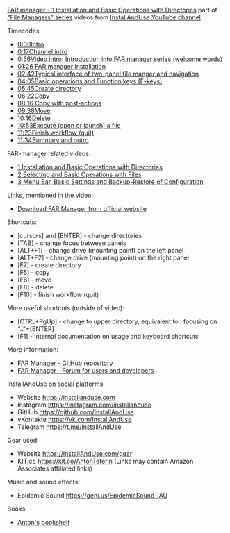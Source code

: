 [FAR manager - 1 Installation and Basic Operations with Directories](https://www.youtube.com/watch?v=gTd0LUdamlo)
part of ["File Managers" series](https://geni.us/gJnNca) videos
from [InstallAndUse YouTube channel](https://geni.us/WvxAdmi).

Timecodes:
- [0:00​ Intro](https://www.youtube.com/watch?v=gTd0LUdamlo&t=0s)
- [0:17​ Channel intro](https://www.youtube.com/watch?v=gTd0LUdamlo&t=17s)
- [0:56​ Video intro: Introduction into FAR manager series (welcome words)](https://www.youtube.com/watch?v=gTd0LUdamlo&t=56s)
- [01:26​ FAR manager installation](https://www.youtube.com/watch?v=gTd0LUdamlo&t=86s)
- [02:42​ Typical interface of two-panel file manger and navigation](https://www.youtube.com/watch?v=gTd0LUdamlo&t=162s)
- [04:05​ Basic operations and Function keys (F-keys)](https://www.youtube.com/watch?v=gTd0LUdamlo&t=245s)
- [05:45​ Create directory](https://www.youtube.com/watch?v=gTd0LUdamlo&t=345s)
- [06:22​ Copy](https://www.youtube.com/watch?v=gTd0LUdamlo&t=382s)
- [08:16​ Copy with post-actions](https://www.youtube.com/watch?v=gTd0LUdamlo&t=496s)
- [09:38​ Move](https://www.youtube.com/watch?v=gTd0LUdamlo&t=578s)
- [10:16​ Delete](https://www.youtube.com/watch?v=gTd0LUdamlo&t=616s)
- [10:53​ Execute (open or launch) a file](https://www.youtube.com/watch?v=gTd0LUdamlo&t=653s)
- [11:23​ Finish workflow (quit)](https://www.youtube.com/watch?v=gTd0LUdamlo&t=683s)
- [11:34​ Summary and outro](https://www.youtube.com/watch?v=gTd0LUdamlo&t=694s)

FAR-manager related videos:
- [1 Installation and Basic Operations with Directories](https://youtu.be/gTd0LUdamlo)
- [2 Selecting and Basic Operations with Files](https://youtu.be/nRyI4dFh2ak)
- [3 Menu Bar, Basic Settings and Backup-Restore of Configuration](https://youtu.be/hEX0GdRU2Fw)


Links, mentioned in the video:
- [Download FAR Manager from official website](https://www.farmanager.com/download.php?l=en)

Shortcuts:
- [cursors] and [ENTER] - change directories
- [TAB] - change focus between panels
- [ALT+F1] - change drive (mounting point) on the left panel
- [ALT+F2] - change drive (mounting point) on the right panel
- [F7] - create directory
- [F5] - copy
- [F6] - move
- [F8] - delete
- [F10] - finish workflow (quit)

More useful shortcuts (outside of video):
- [CTRL+PgUp] - change to upper directory, equivalent to : focusing on ".."+[ENTER]
- [F1] - internal documentation on usage and keyboard shortcuts

More information:
-	[FAR Manager - GitHub repository](https://github.com/FarGroup/FarManager)
-	[FAR Manager - Forum for users and developers](https://forum.farmanager.com/viewforum.php?f=26)


InstallAndUse on social platforms:
- Website https://installanduse.com
- Instagram https://instagram.com/installanduse
- GitHub https://github.com/InstallAndUse
- vKontakte https://vk.com/InstallAndUse
- Telegram https://t.me/InstallAndUse


Gear used:
- Website https://InstallAndUse.com/gear
- KIT.co https://kit.co/AntonTeterin (Links may contain Amazon Associates affiliated links)


Music and sound effects:
- Epidemic Sound https://geni.us/EpidemicSound-IAU


Books:
- [Anton's bookshelf](https://og2k.com/books/)
